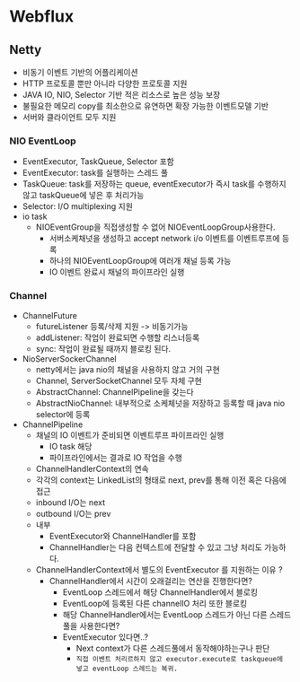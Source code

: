 # Webflux

## Netty
- 비동기 이벤트 기반의 어플리케이션
- HTTP 프로토콜 뿐만 아니라 다양한 프로토콜 지원
- JAVA IO, NIO, Selector 기반 적은 리소스로 높은 성능 보장
- 불필요한 메모리 copy를 최소한으로 유연하면 확장 가능한 이벤트모델 기반
- 서버와 클라이언트 모두 지원

### NIO EventLoop
- EventExecutor, TaskQueue, Selector 포함 
- EventExecutor: task를 실행하는 스레드 풀
- TaskQueue: task를 저장하는 queue, eventExecutor가 즉시 task를 수행하지않고 taskQueue에 넣은 후 처리가능
- Selector: I/O multiplexing 지원
- io task
  - NIOEventGroup을 직접생성할 수 없어 NIOEventLoopGroup사용한다.
    - 서버소케채넛을 생성하고 accept network i/o 이벤트를 이벤트루프에 등록
    - 하나의 NIOEventLoopGroup에 여러개 채널 등록 가능
    - IO 이벤트 완료시 채널의 파이프라인 실행
  
### Channel
- ChannelFuture
  - futureListener 등록/삭제 지원 -> 비동기가능
  - addListener: 작업이 완료되면 수행할 리스너등록
  - sync: 작업이 완료될 때까지 블로킹 된다.
- NioServerSockerChannel
  - netty에서는 java nio의 채널을 사용하지 않고 거의 구현
  - Channel, ServerSocketChannel 모두 자체 구현
  - AbstractChannel: ChannelPipeline을 갖는다
  - AbstractNioChannel: 내부적으로 소케체넛을 저장하고 등록할 때 java nio selector에 등록
- ChannelPipeline
  - 채널의 IO 이벤트가 준비되면 이벤트루프 파이프라인 실행
    - IO task 해당 
    - 파이프라인에서는 결과로 IO 작업을 수행
  - ChannelHandlerContext의 연속
  - 각각의 context는 LinkedList의 형태로 next, prev를 통해 이전 혹은 다음에 접근
  - inbound I/O는 next
  - outbound I/O는 prev
  - 내부
    - EventExecutor와 ChannelHandler를 포함
    - ChannelHandler는 다음 컨텍스트에 전달할 수 있고 그냥 처리도 가능하다.
  - ChannelHandlerContext에서 별도의 EventExecutor 를 지원하는 이유 ?
    - ChannelHandler에서 시간이 오래걸리는 연산을 진행한다면?
      - EventLoop 스레드에서 해당 ChannelHandler에서 블로킹
      - EventLoop에 등록된 다른 channelIO 처리 또한 블로킹
      - 해당 ChannelHandler에서는 EventLoop 스레드가 아닌 다른 스레드 풀을 사용한다면?
      - EventExecutor 있다면..?
        - Next context가 다른 스레드풀에서 동작해야하는구나 판단
        - `직접 이벤트 처리르하지 않고 executor.execute로 taskqueue에 넣고 eventLoop 스레드는 복귀.`
